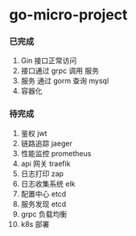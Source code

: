 # go-micro-project



### 已完成
1. Gin 接口正常访问
2. 接口通过 grpc 调用 服务
3. 服务 通过 gorm 查询 mysql
4. 容器化

### 待完成

1. 鉴权 jwt
2. 链路追踪 jaeger
3. 性能监控 prometheus
4. api 网关 traefik
5. 日志打印 zap
6. 日志收集系统 elk
7. 配置中心 etcd
8. 服务发现 etcd
9. grpc 负载均衡
10. k8s 部署